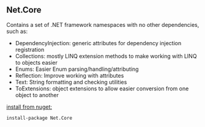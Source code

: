 Net.Core 
-
Contains a set of .NET framework namespaces with no other dependencies, such as:

- DependencyInjection: generic attributes for dependency injection registration
- Collections: mostly LINQ extension methods to make working with LINQ to objects easier
- Enums: Easier Enum parsing/handling/attributing
- Reflection: Improve working with attributes
- Text: String formatting and checking utilities
- ToExtensions: object extensions to allow easier conversion from one object to another

[install from nuget:](http://nuget.org/packages/Net.Core)

    install-package Net.Core